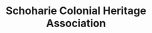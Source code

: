 ---
layout: repo
title: "Schoharie Colonial Heritage Association"
id: 22846
permalink: repos/22846/
---